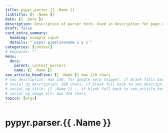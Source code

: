 ```yaml
---
title: pypyr.parser.{{ .Name }}
linktitle: {{ .Name }}
date: {{ .Date }}
description: Description of parser here. Used in description for page on website.
draft: false
card_extra_summary:
  heading: example input
  details: "`pypyr pipelinename x y z`"
categories: [context]
# keywords: ""
menu:
  docs:
    parent: context-parsers
    name: {{ .Name }}
seo_article_headline: {{ .Name }} max 110 chars
# seo_description: max 158. for google serp snippet. if blank falls back to description.
# social_og_description: 200 chars, if blank fall back to seo_description then description
# social_og_title: {{ .Name }} -- if blank fall back to seo_article_headline > .Title. Max 70 chars
# social_og_image_alt: max 420 chars
topics: [args]
---
```

# pypyr.parser.{{ .Name }}
